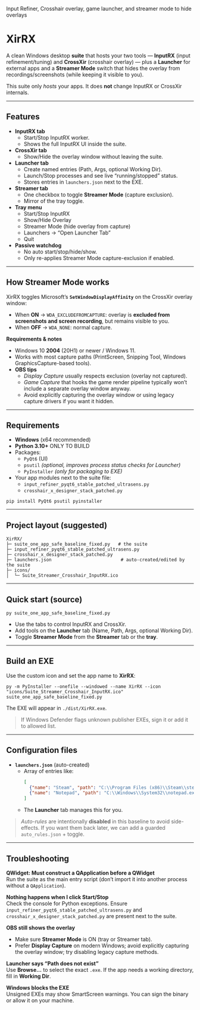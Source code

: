 Input Refiner, Crosshair overlay, game launcher, and streamer mode to hide overlays
# XirRX

A clean Windows desktop **suite** that hosts your two tools — **InputRX** (input refinement/tuning) and **CrossXir** (crosshair overlay) — plus a **Launcher** for external apps and a **Streamer Mode** switch that hides the overlay from recordings/screenshots (while keeping it visible to you).

 This suite only *hosts* your apps. It does **not** change InputRX or CrossXir internals.

------------------------------------------

## Features

- **InputRX tab**
  - Start/Stop InputRX worker.
  - Shows the full InputRX UI inside the suite.
- **CrossXir tab**
  - Show/Hide the overlay window without leaving the suite.
- **Launcher tab**
  - Create named entries (Path, Args, optional Working Dir).
  - Launch/Stop processes and see live “running/stopped” status.
  - Stores entries in `launchers.json` next to the EXE.
- **Streamer tab**
  - One checkbox to toggle **Streamer Mode** (capture exclusion).
  - Mirror of the tray toggle.
- **Tray menu**
  - Start/Stop InputRX
  - Show/Hide Overlay
  - Streamer Mode (hide overlay from capture)
  - Launchers → “Open Launcher Tab”
  - Quit
- **Passive watchdog**
  - No auto start/stop/hide/show.
  - Only re-applies Streamer Mode capture-exclusion if enabled.

---

## How Streamer Mode works

XirRX toggles Microsoft’s **`SetWindowDisplayAffinity`** on the CrossXir overlay window:

- When **ON** → `WDA_EXCLUDEFROMCAPTURE`: overlay is **excluded from screenshots and screen recording**, but remains visible to you.
- When **OFF** → `WDA_NONE`: normal capture.

**Requirements & notes**

- Windows 10 **2004** (20H1) or newer / Windows 11.
- Works with most capture paths (PrintScreen, Snipping Tool, Windows GraphicsCapture-based tools).
- **OBS tips**
  - *Display Capture* usually respects exclusion (overlay not captured).
  - *Game Capture* that hooks the game render pipeline typically won’t include a separate overlay window anyway.
  - Avoid explicitly capturing the overlay window or using legacy capture drivers if you want it hidden.

---

## Requirements

- **Windows** (x64 recommended)
- **Python 3.10+** ONLY TO BUILD
- Packages:
  - `PyQt6` (UI)
  - `psutil` *(optional, improves process status checks for Launcher)*
  - `PyInstaller` *(only for packaging to EXE)*
- Your app modules next to the suite file:
  - `input_refiner_pyqt6_stable_patched_ultrasens.py`
  - `crosshair_x_designer_stack_patched.py`

```
pip install PyQt6 psutil pyinstaller
```

---

## Project layout (suggested)

```
XirRX/
├─ suite_one_app_safe_baseline_fixed.py   # the suite
├─ input_refiner_pyqt6_stable_patched_ultrasens.py
├─ crosshair_x_designer_stack_patched.py
├─ launchers.json                          # auto-created/edited by the suite
├─ icons/
│  └─ Suite_Streamer_Crosshair_InputRX.ico
```

---

## Quick start (source)

```
py suite_one_app_safe_baseline_fixed.py
```

- Use the tabs to control InputRX and CrossXir.
- Add tools on the **Launcher** tab (Name, Path, Args, optional Working Dir).
- Toggle **Streamer Mode** from the **Streamer** tab or the **tray**.

---

## Build an EXE

Use the custom icon and set the app name to **XirRX**:

```
py -m PyInstaller --onefile --windowed --name XirRX --icon "icons/Suite_Streamer_Crosshair_InputRX.ico" suite_one_app_safe_baseline_fixed.py
```

The EXE will appear in `./dist/XirRX.exe`.

> If Windows Defender flags unknown publisher EXEs, sign it or add it to allowed list.

---

## Configuration files

- **`launchers.json`** (auto-created)
  - Array of entries like:
    ```json
    [
      {"name": "Steam", "path": "C:\\Program Files (x86)\\Steam\\steam.exe", "args": "", "cwd": ""},
      {"name": "Notepad", "path": "C:\\Windows\\System32\\notepad.exe", "args": "", "cwd": ""}
    ]
    ```
  - The **Launcher** tab manages this for you.

> *Auto-rules* are intentionally **disabled** in this baseline to avoid side-effects. If you want them back later, we can add a guarded `auto_rules.json` + toggle.

---

## Troubleshooting

**QWidget: Must construct a QApplication before a QWidget**  
Run the suite as the main entry script (don’t import it into another process without a `QApplication`).

**Nothing happens when I click Start/Stop**  
Check the console for Python exceptions. Ensure `input_refiner_pyqt6_stable_patched_ultrasens.py` and `crosshair_x_designer_stack_patched.py` are present next to the suite.

**OBS still shows the overlay**  
- Make sure **Streamer Mode** is ON (tray or Streamer tab).  
- Prefer **Display Capture** on modern Windows; avoid explicitly capturing the overlay window; try disabling legacy capture methods.

**Launcher says “Path does not exist”**  
Use **Browse…** to select the exact `.exe`. If the app needs a working directory, fill in **Working Dir**.

**Windows blocks the EXE**  
Unsigned EXEs may show SmartScreen warnings. You can sign the binary or allow it on your machine.
